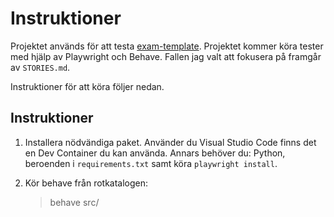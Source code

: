 # Instruktioner

Projektet används för att testa [exam-template](https://tap-ht24-testverktyg.github.io/exam-template/). Projektet kommer köra tester med hjälp av Playwright och Behave. Fallen jag valt att fokusera på framgår av `STORIES.md`.

Instruktioner för att köra följer nedan.

## Instruktioner
1. Installera nödvändiga paket. Använder du Visual Studio Code finns det en Dev Container du kan använda. Annars behöver du: Python, beroenden i `requirements.txt` samt köra `playwright install`.

2. Kör behave från rotkatalogen:
    > behave src/
